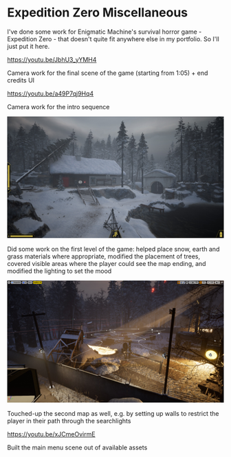 # Expedition Zero Miscellaneous

I've done some work for Enigmatic Machine's survival horror game - Expedition Zero - that doesn't quite fit anywhere else in my portfolio. So I'll just put it here.

https://youtu.be/JbhU3_yYMH4

Camera work for the final scene of the game (starting from 1:05) + end credits UI

https://youtu.be/a49P7qj9Hq4

Camera work for the intro sequence

![tactile-visions-cleanupshelter](tactile-visions-cleanupshelter.jpg)

Did some work on the first level of the game: helped place snow, earth and grass materials where appropriate, modified the placement of trees, covered visible areas where the player could see the map ending, and modified the lighting to set the mood

![tactile-visions-wall](tactile-visions-wall.jpg)

Touched-up the second map as well, e.g. by setting up walls to restrict the player in their path through the searchlights

https://youtu.be/xJCmeOvirmE

Built the main menu scene out of available assets